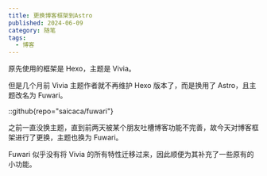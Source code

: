```yaml
---
title: 更换博客框架到Astro
published: 2024-06-09
category: 随笔
tags:
  - 博客
---
```


原先使用的框架是 Hexo，主题是 Vivia。

但是几个月前 Vivia 主题作者就不再维护 Hexo 版本了，而是换用了 Astro，且主题改名为 Fuwari。

::github{repo="saicaca/fuwari"}

之前一直没换主题，直到前两天被某个朋友吐槽博客功能不完善，故今天对博客框架进行了更换，主题也换为 Fuwari。

Fuwari 似乎没有将 Vivia 的所有特性迁移过来，因此顺便为其补充了一些原有的小功能。